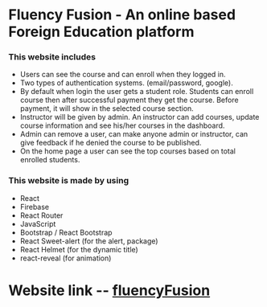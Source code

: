 # Fluency Fusion - An online based Foreign Education platform

### This website includes
* Users can see the course and can enroll when they logged in.
* Two types of authentication systems. (email/password, google).
* By default when login the user gets a student role. Students can enroll course then after successful payment they get the course. Before payment, it will show in the selected course section.
* Instructor will be given by admin. An instructor can add courses, update course information and see his/her courses in the dashboard.
* Admin can remove a user, can make anyone admin or instructor, can give feedback if he denied the course to be published.
* On the home page a user can see the top courses based on total enrolled students.

### This website is made by using
* React
* Firebase
* React Router
* JavaScript
* Bootstrap / React Bootstrap
* React Sweet-alert (for the alert, package)
* React Helmet (for the dynamic title)
* react-reveal (for animation)

# Website link -- [fluencyFusion](https://fluency-fusion.web.app/)
